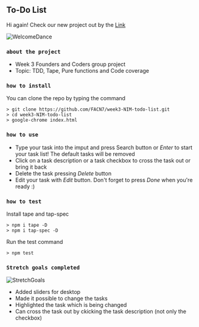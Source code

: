 ## To-Do List

Hi again!
Check our new project out by the [Link](https://facn7.github.io/week3-NIM-todo-list/)


![WelcomeDance](https://media.giphy.com/media/3o7TKDEhaHWJpBs2Xu/giphy.gif)

### `about the project`

* Week 3 Founders and Coders group project
* Topic: TDD, Tape, Pure functions and Code coverage

### `how to install`

You can clone the repo by typing the command

```console
> git clone https://github.com/FACN7/week3-NIM-todo-list.git
> cd week3-NIM-todo-list
> google-chrome index.html
```

### `how to use`

* Type your task into the imput and press Search button or _Enter_ to start your task list! The default tasks will be removed
* Click on a task description or a task checkbox to cross the task out or bring it back
* Delete the task pressing _Delete_ button
* Edit your task with _Edit_ button. Don't forget to press _Done_ when you're ready :)

### `how to test`

Install tape and tap-spec

```console
> npm i tape -D
> npm i tap-spec -D
```

Run the test command

```console
> npm test
```

### `Stretch goals completed`

![StretchGoals](https://media.giphy.com/media/l4EpblDY4msVtKAOk/giphy.gif)

* Added sliders for desktop
* Made it possible to change the tasks
* Highlighted the task which is being changed
* Can cross the task out by ckicking the task description (not only the checkbox)
